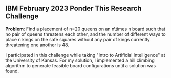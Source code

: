 ## IBM February 2023 Ponder This Research Challenge
**Problem**: Find a placement of n=20 queens on an n\times n board such that no pair of queens threatens each other, and the number of different ways to place n kings on the safe squares without any pair of kings currently threatening one another is 48.

I participated in this challenge while taking "Intro to Artificial Intelligence" at the University of Kansas. For my solution, I implemented a hill climbing algorithm to generate feasible board configurations until a solution was found.
